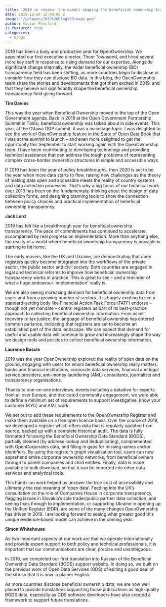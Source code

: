 ```yaml
---
title: '2019 in review: the events shaping the beneficial ownership transparency landscape'
date: 2019-12-24 12:48:00 Z
image: "/uploads/2019%20blog%20image.png"
author: Victor Ponsford
is_featured: true
categories:
  - blogs
---
```


2019 has been a busy and productive year for OpenOwnership. We appointed our first executive director, Thom Townsend, and hired several more key staff in response to rising demand for our expertise. Alongside significant change internally, the wider beneficial ownership (BO) transparency field has been shifting, as more countries begin to disclose or consider how they can disclose BO data. In this blog, the OpenOwnership team share the stories and developments that got them excited in 2019, and that they believe will significantly shape the beneficial ownership transparency field going forward.

**Tim Davies**

This was the year when Beneficial Ownership moved to the top of the Open Government agenda. Back in 2018 at the Open Government Partnership Summit in Tbilisi, beneficial ownership was talked about in side events. This year, at the Ottawa OGP summit, it was a mainstage topic. I was delighted to see the work of [OpenOwnership feature in the State of Open Data Book](https://stateofopendata.od4d.net/chapters/sectors/corporate-ownership.html) that I was at the summit to launch – and even more delighted to get the opportunity this September to start working again with the OpenOwnership team. I have been contributing to developing technology and providing technical assistance that can address the tough problems of representing complex cross-border ownership structures in simple and accessible ways.

If 2019 has been the year of policy breakthroughs, then 2020 is set to be the year when more data starts to flow, raising new challenges as the theory of making data open and accessible meets the reality of country systems and data collection processes. That’s why a big focus of our technical work over 2019 has been on the fundamentals: thinking about the design of data collection forms, and designing planning tools to show the connection between policy choices and practical implementation of beneficial ownership transparency.

**Jack Lord**

2019 has felt like a breakthrough year for beneficial ownership transparency. The pace of commitments has continued to accelerate, accompanied by real progress on implementation. More than anything else, the reality of a world where beneficial ownership transparency is possible is starting to hit home.

The early movers, like the UK and Ukraine, are demonstrating that open registers quickly become integrated into the workflows of the private sector, the public sector and civil society. Both countries are engaged in legal and technical reforms to improve how beneficial ownership transparency works in practice. This is great to see – and a reminder of what a huge endeavour 'implementation' really is.

We are also seeing increasing demand for beneficial ownership data from users and from a growing number of sectors. It is hugely exciting to see a standard-setting body like Financial Action Task Force (FATF) endorse – though not yet mandate – central registers as part of its best-practice approach to collecting beneficial ownership information. From asset recovery to tax justice, the language of beneficial ownership has entered common parlance, indicating that registers are set to become an established part of the data landscape. We can expect that demand for useful and usable data will continue to grow and increasingly shape the way we design tools and policies to collect beneficial ownership information.

**Laurence Bascle**

2019 was the year OpenOwnership explored the reality of open data on the ground, engaging with users for whom beneficial ownership really matters: banks and financial institutions, corporate data services, financial and legal service providers, anti-money laundering (AML) consultants, journalists and transparency organisations.

Thanks to one-on-one interviews, events including a datadive for experts from all over Europe, and dedicated community engagement, we were able to define a minimum set of requirements to support investigative, know your customer (KYC) and AML work.

We set out to add these requirements to the OpenOwnership Register and make them available on a free open licence basis. Over the course of 2019, we developed a register which offers data that is regularly updated from source, backed up with a complete historical audit. The data is fully formatted following the Beneficial Ownership Data Standard (BODS), partially cleaned (by address lookup and deduplicating), complemented with OpenCorporates data, and filling in gaps for missing names and/or identifiers. By using the register’s graph visualisation tool, users can now apprehend entire corporate ownership networks, from beneficial owners through to parent companies and child entities. Finally, data is made available to bulk download, so that it can be imported into other data services and analytical tools.

This hands-on work helped us uncover the true cost of accessibility and ultimately the real meaning of ‘open data’. Feeding into the UK’s consultation on the role of Companies House in corporate transparency, flagging issues in Slovakia’s sole trader/public partner data collection, and seeing fixes through to implementation, or supporting Ukraine in opening up the Unified Register (EDR), are some of the many changes OpenOwnership has driven in 2019. I am looking forward to seeing what greater good this unique evidence-based model can achieve in the coming year.

**Simon Whitehouse**

As two important aspects of our work are that we operate internationally and provide expert support to both policy and technical professionals, it is important that our communications are clear, precise and unambiguous.

In 2019, we completed our first translation into Russian of the Beneficial Ownership Data Standard (BODS) support website. In doing so, we built on the previous work of Open Data Services (ODS) of editing a good deal of the site so that it is now in plainer English.

As more countries disclose beneficial ownership data, we are now well placed to provide translations supporting those publications as high-quality BODS data, especially as ODS software developers have also created a framework to support future translations.
